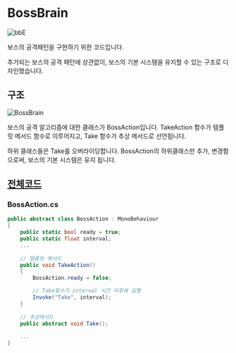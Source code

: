 # BossBrain

![bbE](https://user-images.githubusercontent.com/36800639/153003009-c66720bd-7474-434e-bc63-6229d4223396.PNG)

보스의 공격패턴을 구현하기 위한 코드입니다.

추가되는 보스의 공격 패턴에 상관없이, 보스의 기본 시스템을 유지할 수 있는 구조로 디자인했습니다.
## 구조
![BossBrain](https://user-images.githubusercontent.com/36800639/152999455-ad7fea9d-a29c-4f89-9572-a6a2a3fdc8a7.png)

보스의 공격 알고리즘에 대한 클래스가 BossAction입니다. TakeAction 함수가 템플릿 메서드 함수로 이루어지고, Take 함수가 추상 메서드로 선언됩니다.

하위 클래스들은 Take를 오버라이딩합니다. BossAction의 하위클래스만 추가, 변경함으로써, 보스의 기본 시스템은 유지 됩니다.

## [전체코드](https://github.com/ComeBiga/DownWellGame/tree/main/DownWell/Assets/1.Scripts/Enemy/Boss/Pattern)

### BossAction.cs
```c#
public abstract class BossAction : MonoBehaviour
{
    public static bool ready = true;
    public static float interval;
    ...
    
    // 템플릿 메서드
    public void TakeAction()
    {
        BossAction.ready = false;

        // Take함수가 interval 시간 이후에 실행
        Invoke("Take", interval);
    }
    
    // 추상메서드
    public abstract void Take();
    
    ...
}
```
